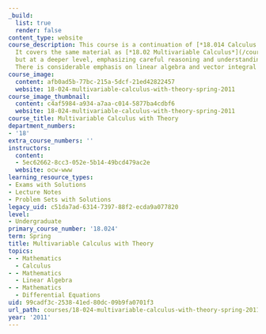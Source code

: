```yaml
---
_build:
  list: true
  render: false
content_type: website
course_description: This course is a continuation of [*18.014 Calculus with Theory*](/courses/18-014-calculus-with-theory-fall-2010/)*.*
  It covers the same material as [*18.02 Multivariable Calculus*](/courses/18-02sc-multivariable-calculus-fall-2010/),
  but at a deeper level, emphasizing careful reasoning and understanding of proofs.
  There is considerable emphasis on linear algebra and vector integral calculus.
course_image:
  content: afb0ad5b-77bc-215a-5dcf-21ed42822457
  website: 18-024-multivariable-calculus-with-theory-spring-2011
course_image_thumbnail:
  content: c4af5984-a934-a7aa-c014-5877ba4cdbf6
  website: 18-024-multivariable-calculus-with-theory-spring-2011
course_title: Multivariable Calculus with Theory
department_numbers:
- '18'
extra_course_numbers: ''
instructors:
  content:
  - 5ec62662-8cc3-052e-5b14-49bcd479ac2e
  website: ocw-www
learning_resource_types:
- Exams with Solutions
- Lecture Notes
- Problem Sets with Solutions
legacy_uid: c51da7ad-6314-7397-88f2-ecda9a077820
level:
- Undergraduate
primary_course_number: '18.024'
term: Spring
title: Multivariable Calculus with Theory
topics:
- - Mathematics
  - Calculus
- - Mathematics
  - Linear Algebra
- - Mathematics
  - Differential Equations
uid: 99cadf3c-2538-41ed-80dc-09b9fa0701f3
url_path: courses/18-024-multivariable-calculus-with-theory-spring-2011
year: '2011'
---
```

